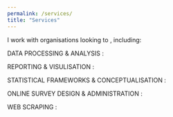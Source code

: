 ```yaml
---
permalink: /services/
title: "Services"
---
```


I work with organisations looking to , including:
  
  DATA PROCESSING & ANALYSIS : 

  REPORTING & VISULISATION :
  
  STATISTICAL FRAMEWORKS & CONCEPTUALISATION :
  
  ONLINE SURVEY DESIGN & ADMINISTRATION :

  WEB SCRAPING :
